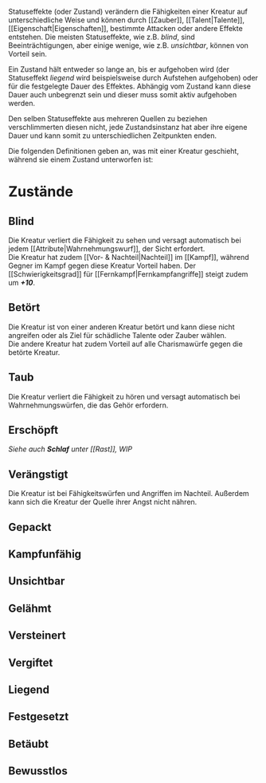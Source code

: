Statuseffekte (oder Zustand) verändern die Fähigkeiten einer Kreatur auf unterschiedliche Weise und können durch [[Zauber]], [[Talent|Talente]], [[Eigenschaft|Eigenschaften]], bestimmte Attacken oder andere Effekte entstehen. Die meisten Statuseffekte, wie z.B. _blind_, sind Beeinträchtigungen, aber einige wenige, wie z.B. _unsichtbar_, können von Vorteil sein.

Ein Zustand hält entweder so lange an, bis er aufgehoben wird (der Statuseffekt _liegend_ wird beispielsweise durch Aufstehen aufgehoben) oder für die festgelegte Dauer des Effektes. Abhängig vom Zustand kann diese Dauer auch unbegrenzt sein und dieser muss somit aktiv aufgehoben werden.

Den selben Statuseffekte aus mehreren Quellen zu beziehen verschlimmerten diesen nicht, jede Zustandsinstanz hat aber ihre eigene Dauer und kann somit zu unterschiedlichen Zeitpunkten enden.

Die folgenden Definitionen geben an, was mit einer Kreatur geschieht, während sie einem Zustand unterworfen ist:

# Zustände

## Blind

Die Kreatur verliert die Fähigkeit zu sehen und versagt automatisch bei jedem [[Attribute|Wahrnehmungswurf]], der Sicht erfordert.  
Die Kreatur hat zudem [[Vor- & Nachteil|Nachteil]] im [[Kampf]], während Gegner im Kampf gegen diese Kreatur Vorteil haben. Der [[Schwierigkeitsgrad]] für [[Fernkampf|Fernkampfangriffe]] steigt zudem um **_+10_**.

## Betört

Die Kreatur ist von einer anderen Kreatur betört und kann diese nicht angreifen oder als Ziel für schädliche Talente oder Zauber wählen.  
Die andere Kreatur hat zudem Vorteil auf alle Charismawürfe gegen die betörte Kreatur.

## Taub

Die Kreatur verliert die Fähigkeit zu hören und versagt automatisch bei Wahrnehmungswürfen, die das Gehör erfordern.

## Erschöpft

_Siehe auch **Schlaf** unter [[Rast]], WIP_

## Verängstigt

Die Kreatur ist bei Fähigkeitswürfen und Angriffen im Nachteil. Außerdem kann sich die Kreatur der Quelle ihrer Angst nicht nähren.

## Gepackt

## Kampfunfähig

## Unsichtbar

## Gelähmt

## Versteinert

## Vergiftet

## Liegend

## Festgesetzt

## Betäubt

## Bewusstlos